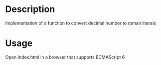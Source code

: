 # Description
Implementation of a function to convert decimal number to roman literals

# Usage
Open index.html in a browser that supports ECMAScript 6
